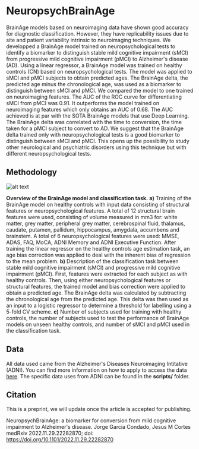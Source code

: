 # NeuropsychBrainAge

BrainAge models based on neuroimaging data have shown good accuracy for diagnostic classification. However, they have replicability issues due to site and patient variability intrinsic to neuroimaging techniques. We developped a BrainAge model trained on neuropsychological tests to identify a biomarker to distinguish stable mild cognitive impairment (sMCI) from progressive mild cognitive impairment (pMCI) to Alzheimer's disease (AD). Using a linear regressor, a BrainAge model was trained on healthy controls (CN) based on neuropsychological tests. The model was applied to sMCI and pMCI subjects to obtain predicted ages. The BrainAge delta, the predicted age minus the chronological age, was used as a biomarker to distinguish between sMCI and pMCI. We compared the model to one trained on neuroimaging features. The AUC of the ROC curve for differentiating sMCI from pMCI was 0.91. It outperforms the model trained on neuroimaging features which only obtains an AUC of 0.68. The AUC achieved is at par with the SOTA BrainAge models that use Deep Learning. The BrainAge delta was correlated with the time to conversion, the time taken for a pMCI subject to convert to AD. We suggest that the BrainAge delta trained only with neuropsychological tests is a good biomarker to distinguish between sMCI and pMCI. This opens up the possibility to study other neurological and psychiatric disorders using this technique but with different neuropsychological tests.

## Methodology

![alt text](figures/fullmodel.png)

**Overview of the BrainAge model and classification task.** **a)** Training of the BrainAge model on healthy controls with input data consisting of structural features or neuropsychological features. A total of 12 structural brain features were used, consisting of volume measured in mm3 for: white matter, grey matter, peripheral grey matter, cerebrospinal fluid, thalamus, caudate, putamen, pallidum, hippocampus, amygdala, accumbens and brainstem. A total of 6 neuropsychological features were used: MMSE, ADAS, FAQ, MoCA, ADNI Memory and ADNI Executive Function. After training the linear regressor on the healthy controls age estimation task, an age bias correction was applied to deal with the inherent bias of regression to the mean problem. **b)** Description of the classification task between stable mild cognitive impairment (sMCI) and progressive mild cognitive impairment (pMCI). First, features were extracted for each subject as with healthy controls. Then, using either neuropsychological features or structural features, the trained model and bias correction were applied to obtain a predicted age. The BrainAge delta was calculated by subtracting the chronological age from the predicted age. This delta was then used as an input to a logistic regressor to determine a threshold for labelling using a 5-fold CV scheme. **c)** Number of subjects used for training with healthy controls, the number of subjects used to test the performance of BrainAge models on unseen healthy controls, and number of sMCI and pMCI used in the classification task.

## Data

All data used came from the Alzheimer's Diseases Neuroimaging Intitative (ADNI). You can find more information on how to apply to access the data [here](https://adni.loni.usc.edu/data-samples/access-data/). The specific data uses from ADNI can be found in the **scripts/** folder.

## Citation

This is a preprint, we will update once the article is accepted for publishing.

NeuropsychBrainAge: a biomarker for conversion from mild cognitive impairment to Alzheimer's disease.
Jorge Garcia Condado, Jesus M Cortes
medRxiv 2022.11.29.22282870; doi: https://doi.org/10.1101/2022.11.29.22282870 
